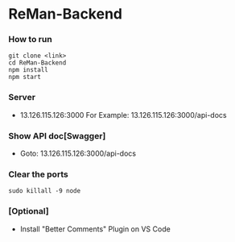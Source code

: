 # ReMan-Backend

### How to run
```
git clone <link>
cd ReMan-Backend
npm install
npm start
```

### Server
- 13.126.115.126:3000
For Example:
13.126.115.126:3000/api-docs

### Show API doc[Swagger]
- Goto: 13.126.115.126:3000/api-docs

### Clear the ports
```
sudo killall -9 node
```

### [Optional] 
- Install "Better Comments" Plugin on VS Code
